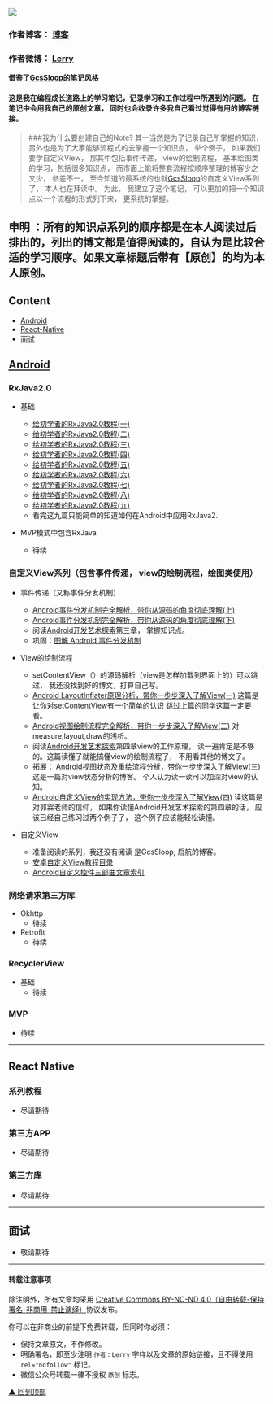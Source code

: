 ![](http://ww1.sinaimg.cn/large/005Xtdi2jw1f6307cu3krj30rs05kglz.jpg)

### 作者博客： [博客](http://imlerry.com)

### 作者微博： [Lerry](http://weibo.com/u/5904475839)

**借鉴了[GcsSloop](https://github.com/GcsSloop/AndroidNote)的笔记风格**

#### 这是我在编程成长道路上的学习笔记，记录学习和工作过程中所遇到的问题。 在笔记中会用我自己的原创文章， 同时也会收录许多我自己看过觉得有用的博客链接。

> ###我为什么要创建自己的Note?
> 其一当然是为了记录自己所掌握的知识， 另外也是为了大家能够流程式的去掌握一个知识点， 举个例子， 如果我们要学自定义View， 那其中包括事件传递， view的绘制流程， 基本绘图类的学习，包括很多知识点， 而市面上能将整套流程按顺序整理的博客少之又少， 参差不一， 至今知道的最系统的也就[GcsSloop](https://github.com/GcsSloop/AndroidNote)的自定义View系列了， 本人也在拜读中。 为此， 我建立了这个笔记， 可以更加的把一个知识点以一个流程的形式列下来， 更系统的掌握。

## 申明 ：所有的知识点系列的顺序都是在本人阅读过后排出的，列出的博文都是值得阅读的，自认为是比较合适的学习顺序。如果文章标题后带有【原创】的均为本人原创。
## Content
- [Android](#Android)
- [React-Native](#react-native)
- [面试](#面试)

## [Android](https://github.com/lllerry/Note/tree/master/Android/README.md)

### RxJava2.0

- 基础
	- [给初学者的RxJava2.0教程(一)](https://juejin.im/post/5848d96761ff4b0058c9d3dc)
	- [给初学者的RxJava2.0教程(二)](https://juejin.im/post/5848dd11b123db0066030123)
	- [给初学者的RxJava2.0教程(三)](https://juejin.im/post/5848dd3eac502e00691385c5)
	- [给初学者的RxJava2.0教程(四)](https://juejin.im/post/584a6dd9128fe100589bf29d)
	- [给初学者的RxJava2.0教程(五)](https://juejin.im/post/584f76f48e450a006ad12ebf)
	- [给初学者的RxJava2.0教程(六)](https://juejin.im/post/58510ec3ac502e0067cfa4a2)
	- [给初学者的RxJava2.0教程(七)](https://juejin.im/post/5857a5e48e450a006c752701)
	- [给初学者的RxJava2.0教程(八)](https://juejin.im/post/585b8f741b69e600560602d3)
	- [给初学者的RxJava2.0教程(九)](https://juejin.im/post/58807ef92f301e00697f6ad8)
	- 看完这九篇只能简单的知道如何在Android中应用RxJava2.

- MVP模式中包含RxJava
	- 待续

### 自定义View系列（包含事件传递， view的绘制流程，绘图类使用）

- 事件传递（又称事件分发机制）
	- [Android事件分发机制完全解析，带你从源码的角度彻底理解(上)](http://blog.csdn.net/guolin_blog/article/details/9097463)
	- [ Android事件分发机制完全解析，带你从源码的角度彻底理解(下)](http://blog.csdn.net/guolin_blog/article/details/9153747)
	- 阅读[Android开发艺术探索](https://book.douban.com/subject/26599538/)第三章， 掌握知识点。
	- 巩固：[图解 Android 事件分发机制](http://www.jianshu.com/p/e99b5e8bd67b)

- View的绘制流程
	- setContentView（）的源码解析（view是怎样加载到界面上的）可以跳过， 我还没找到好的博文，打算自己写。
	- [Android LayoutInflater原理分析，带你一步步深入了解View(一)](http://blog.csdn.net/guolin_blog/article/details/12921889) 这篇是让你对setContentView有一个简单的认识 跳过上篇的同学这篇一定要看。
	- [Android视图绘制流程完全解析，带你一步步深入了解View(二)](http://blog.csdn.net/guolin_blog/article/details/16330267) 对measure,layout,draw的浅析。
	- 阅读[Android开发艺术探索](https://book.douban.com/subject/26599538/)第四章view的工作原理， 读一遍肯定是不够的。这篇读懂了就能搞懂view的绘制流程了， 不用看其他的博文了。
	- 拓展： [Android视图状态及重绘流程分析，带你一步步深入了解View(三)](http://blog.csdn.net/guolin_blog/article/details/17045157)这是一篇对view状态分析的博客。 个人认为读一读可以加深对view的认知。
	- [ Android自定义View的实现方法，带你一步步深入了解View(四)](http://blog.csdn.net/guolin_blog/article/details/17357967) 读这篇是对郭霖老师的信仰， 如果你读懂Android开发艺术探索的第四章的话， 应该已经自己练习过两个例子了， 这个例子应该能轻松读懂。

- 自定义View
	- 准备阅读的系列，我还没有阅读 是GcsSloop, 启航的博客。
	- [安卓自定义View教程目录](http://www.gcssloop.com/customview/CustomViewIndex)
	- [Android自定义控件三部曲文章索引](http://blog.csdn.net/harvic880925/article/details/50995268)

### 网络请求第三方库

- Okhttp
	- 待续
- Retrofit
	- 待续

### RecyclerView

- 基础
	- 待续

### MVP

 - 待续

 
---

## React Native

### 系列教程
- 尽请期待

### 第三方APP
- 尽请期待

### 第三方库
- 尽请期待

---

## 面试
- 敬请期待

---

#### 转载注意事项

除注明外，所有文章均采用 [Creative Commons BY-NC-ND 4.0（自由转载-保持署名-非商用-禁止演绎）](http://creativecommons.org/licenses/by-nc-nd/4.0/deed.zh)协议发布。

你可以在非商业的前提下免费转载，但同时你必须：

* 保持文章原文，不作修改。
* 明确署名，即至少注明 `作者：Lerry` 字样以及文章的原始链接，且不得使用 `rel="nofollow"` 标记。
* 微信公众号转载一律不授权 `原创` 标志。


[▲ 回到顶部](#top)